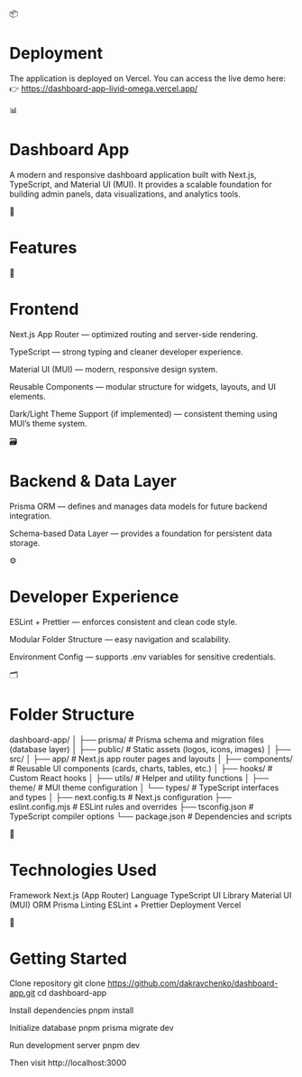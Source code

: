📦 
# Deployment

The application is deployed on Vercel. You can access the live demo here:
👉 https://dashboard-app-livid-omega.vercel.app/


📊 
# Dashboard App

A modern and responsive dashboard application built with Next.js, TypeScript, and Material UI (MUI).
It provides a scalable foundation for building admin panels, data visualizations, and analytics tools.

🚀 
# Features
🧩
# Frontend

Next.js App Router — optimized routing and server-side rendering.

TypeScript — strong typing and cleaner developer experience.

Material UI (MUI) — modern, responsive design system.

Reusable Components — modular structure for widgets, layouts, and UI elements.

Dark/Light Theme Support (if implemented) — consistent theming using MUI’s theme system.

🗃️ 

# Backend & Data Layer

Prisma ORM — defines and manages data models for future backend integration.

Schema-based Data Layer — provides a foundation for persistent data storage.

⚙️ 
# Developer Experience

ESLint + Prettier — enforces consistent and clean code style.

Modular Folder Structure — easy navigation and scalability.

Environment Config — supports .env variables for sensitive credentials.

🗂️ 
# Folder Structure
dashboard-app/
│
├── prisma/                # Prisma schema and migration files (database layer)
│
├── public/                # Static assets (logos, icons, images)
│
├── src/
│   ├── app/               # Next.js app router pages and layouts
│   ├── components/        # Reusable UI components (cards, charts, tables, etc.)
│   ├── hooks/             # Custom React hooks
│   ├── utils/             # Helper and utility functions
│   ├── theme/             # MUI theme configuration
│   └── types/             # TypeScript interfaces and types
│
├── next.config.ts         # Next.js configuration
├── eslint.config.mjs      # ESLint rules and overrides
├── tsconfig.json          # TypeScript compiler options
└── package.json           # Dependencies and scripts

🧠 
# Technologies Used
Framework	Next.js (App Router)
Language	TypeScript
UI Library	Material UI (MUI)
ORM	Prisma
Linting	ESLint + Prettier
Deployment	Vercel

🧩 
# Getting Started
Clone repository
git clone https://github.com/dakravchenko/dashboard-app.git
cd dashboard-app

Install dependencies
pnpm install

Initialize database
pnpm prisma migrate dev

Run development server
pnpm dev

Then visit http://localhost:3000
